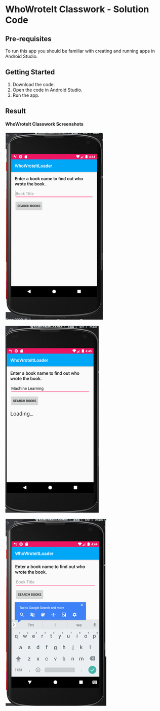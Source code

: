 # WhoWroteIt Classwork - Solution Code


## Pre-requisites
To run this app you should be familiar with creating and running apps in Android Studio.

## Getting Started

1. Download the code.
2. Open the code in Android Studio.
3. Run the app.


## Result

#### WhoWroteIt Classwork Screenshots

![](WhoWroteItClasswork1.png)


![](WhoWroteItClasswork2.png)


![](WhoWroteItClasswork3.png)